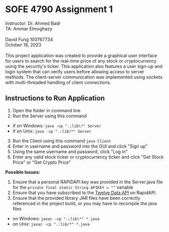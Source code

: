 # SOFE 4790 Assignment 1
Instructor: Dr. Ahmed Badr\
TA: Ammar Elmoghazy\
\
David Fung
100767734 \
October 18, 2023
\
\
This project application was created to provide a graphical user interface for users to search for the real-time price of any stock or cryptocurrency using the security's ticker. This application also features a user sign-up and login system that can verify users before allowing access to server methods. The client-server communication was implemented using sockets with multi-threaded handling of client connections.
## Instructions to Run Application
1. Open the folder in command line
2. Run the Server using this command
- if on Windows: `java -cp ".;lib\*" Server`
- if on Unix: `java -cp ".:lib/*" Server`
3. Run the Client using this command `java Client`
4. Enter in username and password into the GUI and click "Sign up"
5. Using the same username and password, click "Log in"
6. Enter any valid stock ticker or cryptocurrency ticker and click "Get Stock Price" or "Get Crypto Price"

**Possible Issues:**
1. Ensure that a personal RAPIDAPI key was provided in the Server.java file for the `private final static String APIKEY = ""` variable
2. Ensure that you have subscribed to the [Twelve Data API](https://rapidapi.com/twelvedata/api/twelve-data1) on RapidAPI.
3. Ensure that the provided library JAR files have been correctly referenced in the project build, or you may have to recompile the java files
- on Windows: `javac -cp ".;lib\*" *.java`
- on Unix: `javac -cp ".:lib/*" *.java`
